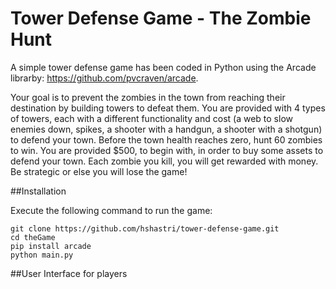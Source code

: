 # Tower Defense Game - The Zombie Hunt

A simple tower defense game has been coded in Python using the Arcade librarby: https://github.com/pvcraven/arcade. 

Your goal is to prevent the zombies in the town from reaching their destination by building towers to defeat them. You are provided with 4 types of towers, each with a different functionality and cost (a web to slow enemies down, spikes, a shooter with a handgun, a shooter with a shotgun) to defend your town. Before the town health reaches zero, hunt 60 zombies to win. You are provided $500, to begin with, in order to buy some assets to defend your town. Each zombie you kill, you will get rewarded with money. Be strategic or else you will lose the game!

##Installation

Execute the following command to run the game:

```
git clone https://github.com/hshastri/tower-defense-game.git
cd theGame
pip install arcade
python main.py
```

##User Interface for players

